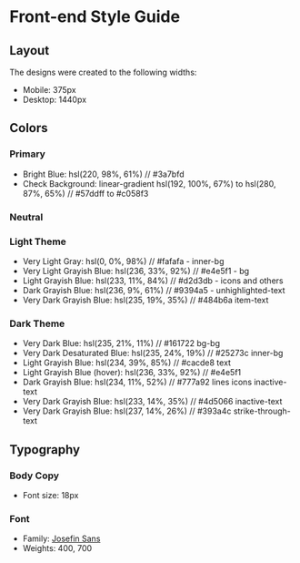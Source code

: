 # Front-end Style Guide

## Layout

The designs were created to the following widths:

- Mobile: 375px
- Desktop: 1440px

## Colors

### Primary

- Bright Blue: hsl(220, 98%, 61%) // #3a7bfd
- Check Background: linear-gradient hsl(192, 100%, 67%) to hsl(280, 87%, 65%) // #57ddff to #c058f3

### Neutral

### Light Theme

- Very Light Gray: hsl(0, 0%, 98%) // #fafafa - inner-bg
- Very Light Grayish Blue: hsl(236, 33%, 92%) // #e4e5f1 - bg
- Light Grayish Blue: hsl(233, 11%, 84%) // #d2d3db - icons and others
- Dark Grayish Blue: hsl(236, 9%, 61%) // #9394a5 - unhighlighted-text
- Very Dark Grayish Blue: hsl(235, 19%, 35%) // #484b6a item-text

### Dark Theme

- Very Dark Blue: hsl(235, 21%, 11%) // #161722 bg-bg
- Very Dark Desaturated Blue: hsl(235, 24%, 19%) // #25273c inner-bg
- Light Grayish Blue: hsl(234, 39%, 85%) // #cacde8 text
- Light Grayish Blue (hover): hsl(236, 33%, 92%)
  // #e4e5f1
- Dark Grayish Blue: hsl(234, 11%, 52%) // #777a92 lines icons inactive-text
- Very Dark Grayish Blue: hsl(233, 14%, 35%) // #4d5066 inactive-text
- Very Dark Grayish Blue: hsl(237, 14%, 26%) // #393a4c strike-through-text

## Typography

### Body Copy

- Font size: 18px

### Font

- Family: [Josefin Sans](https://fonts.google.com/specimen/Josefin+Sans)
- Weights: 400, 700
